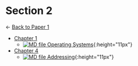 # Section 2

← [Back to Paper 1](..)

- [Chapter 1](chapter_1/index.html)
  - [![MD file](chapter_1/https://img.icons8.com/windows/512/4a90e2/regular-document.png) Operating Systems](chapter_1/operating_systems.html){:height="11px"}
- [Chapter 4](chapter_4/index.html)
  - [![MD file](chapter_4/https://img.icons8.com/windows/512/4a90e2/regular-document.png) Addressing](chapter_4/addressing.html){:height="11px"}
